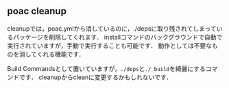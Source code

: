 ## poac cleanup
cleanupでは，poac.ymlから消しているのに，./depsに取り残されてしまっているパッケージを削除してくれます．
installコマンドのバックグラウンドで自動で実行されていますが，手動で実行することも可能です．
動作としては不要なものを消してくれる機能です．

Build Commandsとして置いていますが，`./deps`と`./_build`を綺麗にするコマンドです．
cleanupからcleanに変更するかもしれないです．
